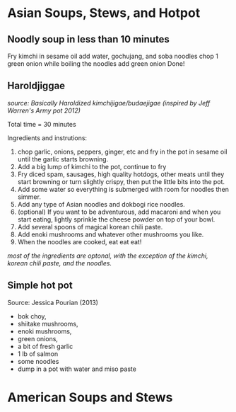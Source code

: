Asian Soups, Stews, and Hotpot
==============================

Noodly soup in less than 10 minutes
---------------------

Fry kimchi in sesame oil
add water, gochujang, and soba noodles
chop 1 green onion while boiling the noodles
add green onion
Done!

Haroldjiggae
------------
*source: Basically Haroldized kimchijigae/budaejigae (inspired by Jeff Warren's Army pot 2012)*

Total time = 30 minutes

Ingredients and instrutions:
1. chop garlic, onions, peppers, ginger, etc and fry in the pot in sesame oil until the garlic starts browning.
2. Add a big lump of kimchi to the pot, continue to fry
3. Fry diced spam, sausages, high quality hotdogs, other meats until they start browning or turn slightly crispy, then put the little bits into the pot.
4. Add some water so everything is submerged with room for noodles then simmer.
5. Add any type of Asian noodles and dokbogi rice noodles.
6. (optional) If you want to be adventurous, add macaroni and when you start eating, lightly sprinkle the cheese powder on top of your bowl.
7. Add several spoons of magical korean chili paste.
8. Add enoki mushrooms and whatever other mushrooms you like. 
9. When the noodles are cooked, eat eat eat!

*most of the ingredients are optonal, with the exception of the kimchi, korean chili paste, and the noodles.*

Simple hot pot
--------------
Source: Jessica Pourian (2013)

- bok choy, 
- shiitake mushrooms, 
- enoki mushrooms, 
- green onions, 
- a bit of fresh garlic 
- 1 lb of salmon 
- some noodles 
- dump in a pot with water and miso paste

American Soups and Stews
========================

